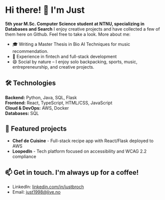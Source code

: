 # Hi there! 👋 I'm Just

**5th year M.Sc. Computer Science student at NTNU, specializing in Databases and Search**
I enjoy creative projects and have collected a few of them here on Github. Feel free to take a look. More about me: 
- 🎓 Writing a Master Thesis in Bio AI Techniques for music recommendation. 
- 💼 Experience in fintech and full-stack development
- 😄 Social by nature – I enjoy solo backpacking, sports, music, entrepreneurship, and creative projects.

## 🛠️ Technologies
**Backend:** Python, Java, SQL, Flask  
**Frontend:** React, TypeScript, HTML/CSS, JavaScript  
**Cloud & DevOps:** AWS, Docker  
**Databases:** SQL

## 🚀 Featured projects
- **Chef de Cuisine** - Full-stack recipe app with React/Flask deployed to AWS
- **LoopedIn** - Tech platform focused on accessibility and WCAG 2.2 compliance

## 📫 Get in touch. I'm always up for a coffee!
- LinkedIn: [linkedin.com/in/justbroch](https://linkedin.com/in/justbroch)
- Email: just1998@live.no
